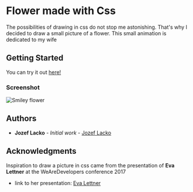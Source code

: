 # Flower made with Css

The possibilities of drawing in css do not stop me astonishing. That's why I decided to draw a small picture of a flower. This small animation is dedicated to my wife

## Getting Started

You can try it out <a href='https://rawgit.com/opam/CssPicture/master/index.html'>here!</a>

### Screenshot
<p style='max-width:360px;'>
	<img src="https://rawgit.com/opam/CssPicture/master/img/index.png" alt="Smiley flower">
</p> 

## Authors

* **Jozef Lacko** - *Initial work* - [Jozef Lacko](https://www.jozeflacko.com)

## Acknowledgments

Inspiration to draw a picture in css came from the presentation of **Eva Lettner** at the WeAreDevelopers conference 2017 

* link to her presentation: [Eva Lettner](https://www.youtube.com/watch?v=k8JD1A9uVaM)
